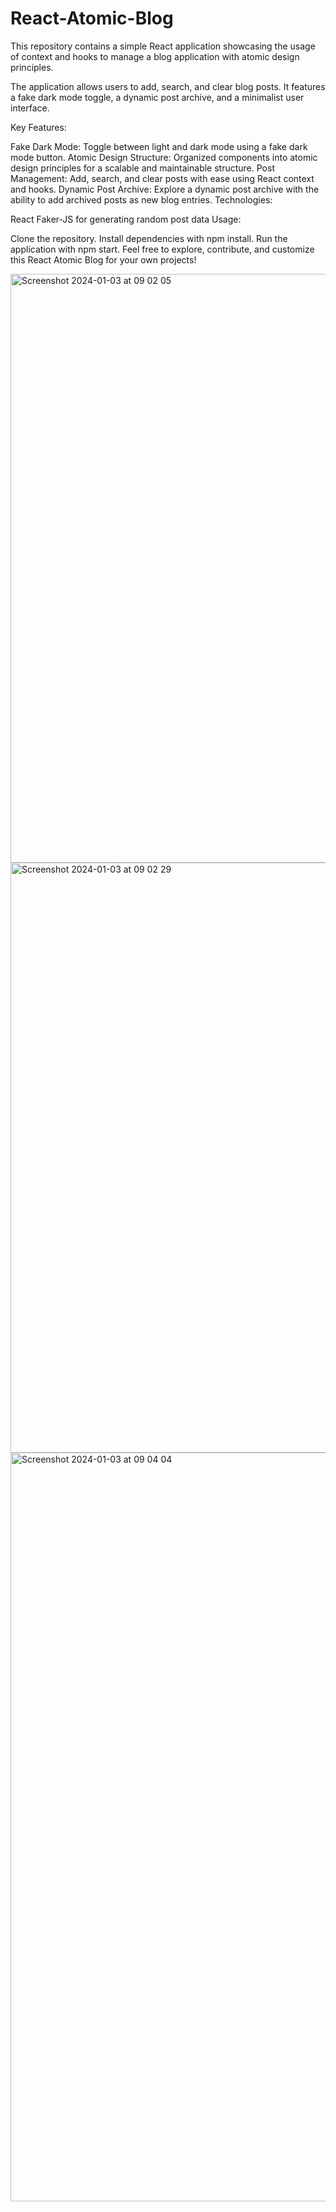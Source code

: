 # React-Atomic-Blog
This repository contains a simple React application showcasing the usage of context and hooks to manage a blog application with atomic design principles.

The application allows users to add, search, and clear blog posts. It features a fake dark mode toggle, a dynamic post archive, and a minimalist user interface.

Key Features:

Fake Dark Mode: Toggle between light and dark mode using a fake dark mode button.
Atomic Design Structure: Organized components into atomic design principles for a scalable and maintainable structure.
Post Management: Add, search, and clear posts with ease using React context and hooks.
Dynamic Post Archive: Explore a dynamic post archive with the ability to add archived posts as new blog entries.
Technologies:

React
Faker-JS for generating random post data
Usage:

Clone the repository.
Install dependencies with npm install.
Run the application with npm start.
Feel free to explore, contribute, and customize this React Atomic Blog for your own projects!


<img width="942" alt="Screenshot 2024-01-03 at 09 02 05" src="https://github.com/HesamFarjad/React-Atomic-Blog/assets/81914229/666c6870-8a8a-4905-b304-c9cbf780e4d8">
<img width="944" alt="Screenshot 2024-01-03 at 09 02 29" src="https://github.com/HesamFarjad/React-Atomic-Blog/assets/81914229/83426540-0380-4afe-8dfe-7d8f39e0f05b">
<img width="1198" alt="Screenshot 2024-01-03 at 09 04 04" src="https://github.com/HesamFarjad/React-Atomic-Blog/assets/81914229/86c37bae-243c-4522-b495-d662cbfbfd10">

